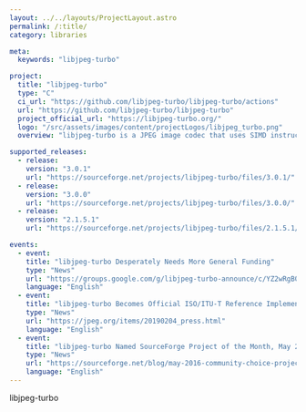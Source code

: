 ```yaml
---
layout: ../../layouts/ProjectLayout.astro
permalink: /:title/
category: libraries

meta:
  keywords: "libjpeg-turbo"

project:
  title: "libjpeg-turbo"
  type: "C"
  ci_url: "https://github.com/libjpeg-turbo/libjpeg-turbo/actions"
  url: "https://github.com/libjpeg-turbo/libjpeg-turbo"
  project_official_url: "https://libjpeg-turbo.org/"
  logo: "/src/assets/images/content/projectLogos/libjpeg_turbo.png"
  overview: "libjpeg-turbo is a JPEG image codec that uses SIMD instructions to accelerate baseline JPEG compression and decompression on x86, x86-64, Arm, PowerPC, and MIPS systems, as well as progressive JPEG compression on x86, x86-64, and Arm systems. On such systems, libjpeg-turbo is generally 2-6x as fast as libjpeg, all else being equal. On other types of systems, libjpeg-turbo can still outperform libjpeg by a significant amount, by virtue of its highly-optimized Huffman coding routines. In many cases, the performance of libjpeg-turbo rivals that of proprietary high-speed JPEG codecs."

supported_releases:
  - release:
    version: "3.0.1"
    url: "https://sourceforge.net/projects/libjpeg-turbo/files/3.0.1/"
  - release:
    version: "3.0.0"
    url: "https://sourceforge.net/projects/libjpeg-turbo/files/3.0.0/"
  - release:
    version: "2.1.5.1"
    url: "https://sourceforge.net/projects/libjpeg-turbo/files/2.1.5.1/"

events:
  - event:
    title: "libjpeg-turbo Desperately Needs More General Funding"
    type: "News"
    url: "https://groups.google.com/g/libjpeg-turbo-announce/c/YZ2wRgB0zIE/m/UOjrm9quBQAJ"
    language: "English"
  - event:
    title: "libjpeg-turbo Becomes Official ISO/ITU-T Reference Implementation"
    type: "News"
    url: "https://jpeg.org/items/20190204_press.html"
    language: "English"
  - event:
    title: "libjpeg-turbo Named SourceForge Project of the Month, May 2016"
    type: "News"
    url: "https://sourceforge.net/blog/may-2016-community-choice-project-of-the-month-libjpeg-turbo/"
    language: "English"
---
```


<p>libjpeg-turbo</p>
